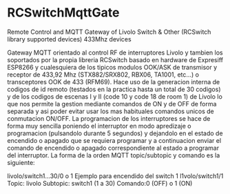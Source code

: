 # RCSwitchMqttGate
Remote Control and MQTT Gateway of Livolo Switch & Other (RCSwitch library supported devices) 433Mhz devices


Gateway MQTT orientado al control RF de interruptores Livolo y tambien los soportados por la propia libreria RCSwitch basado en hardware de Expresiff ESP8266 y cualesquiera de los tipicos modulos OOK/ASK de transmisor y receptor de 433,92 Mhz (STX882/SRX802, RBX06, TA1001, etc...) o transceptores OOK de 433 (RFM69).
Hace uso de la generacion interna de codigos de id remoto (testados en la practica hasta un total de 30 codigos) y de los codigos de escenas I y II (code 10 y code 18 de room 1) de Livolo lo que nos permite la gestion mediante comandos de ON y de OFF de forma separada y asi poder evitar usar los mas habituales comandos unicos de conmutacion ON/OFF.
La programacion de los interruptores se hace de forma muy sencilla poniendo el interruptor en modo apredizaje o programacion (pulsandolo durante 5 segundos) y dejandolo en el estado de encendido o apagado que se requiera programar y a continuacion enviar el comando de encendido o apagado correspondiente al estado a programar del interruptor.
La forma de la orden MQTT topic/subtopic y comando es la siguiente:

livolo/switch1...30/0 o 1
Ejemplo para encendido del switch 1
l1volo/switch1/1
Topic: livolo
Subtopic: switch1 (1 a 30)
Comando:0 (OFF) o 1 (ON)


